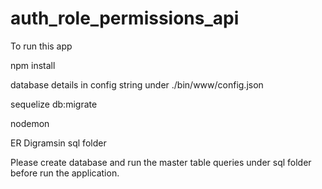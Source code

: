 # auth_role_permissions_api

To run this app

npm install

database details in config string under ./bin/www/config.json

sequelize db:migrate

nodemon 


ER Digramsin sql folder

Please create database and run the master table queries under sql folder before run the application.
